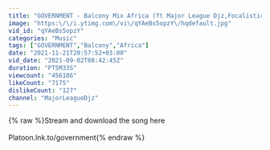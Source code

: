 ```yaml
---
title: "GOVERNMENT - Balcony Mix Africa (ft Major League Djz,Focalistic,Lady Du,LuuDadeejay & Aunty Galeto)"
image: "https:\/\/i.ytimg.com\/vi\/qYAeBs5opzY\/hqdefault.jpg"
vid_id: "qYAeBs5opzY"
categories: "Music"
tags: ["GOVERNMENT","Balcony","Africa"]
date: "2021-11-21T20:57:52+03:00"
vid_date: "2021-09-02T08:42:45Z"
duration: "PT5M33S"
viewcount: "456186"
likeCount: "7175"
dislikeCount: "127"
channel: "MajorLeagueDjz"
---
```

{% raw %}Stream and download the song here<br /><br />Platoon.lnk.to/government{% endraw %}
